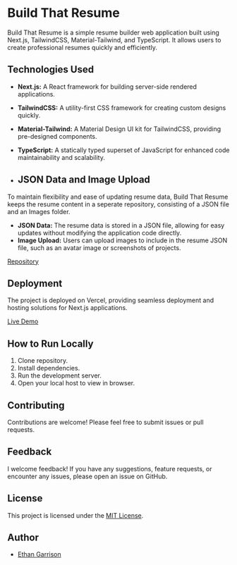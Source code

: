 # Build That Resume

Build That Resume is a simple resume builder web application built using Next.js, TailwindCSS, Material-Tailwind, and TypeScript. It allows users to create professional resumes quickly and efficiently.

## Technologies Used

- **Next.js:** A React framework for building server-side rendered applications.
- **TailwindCSS:** A utility-first CSS framework for creating custom designs quickly.
- **Material-Tailwind:** A Material Design UI kit for TailwindCSS, providing pre-designed components.
- **TypeScript:** A statically typed superset of JavaScript for enhanced code maintainability and scalability.

- ## JSON Data and Image Upload

To maintain flexibility and ease of updating resume data, Build That Resume keeps the resume content in a seperate repository, consisting of a JSON file and an Images folder.

- **JSON Data:** The resume data is stored in a JSON file, allowing for easy updates without modifying the application code directly.
- **Image Upload:** Users can upload images to include in the resume JSON file, such as an avatar image or screenshots of projects.

[Repository](https://github.com/EGARRISXN/resume-json)

## Deployment

The project is deployed on Vercel, providing seamless deployment and hosting solutions for Next.js applications.

[Live Demo](https://build-that-resume.vercel.app/)

## How to Run Locally

1. Clone repository.
2. Install dependencies.
3. Run the development server.
4. Open your local host to view in browser.

## Contributing

Contributions are welcome! Please feel free to submit issues or pull requests.

## Feedback

I welcome feedback! If you have any suggestions, feature requests, or encounter any issues, please open an issue on GitHub.

## License

This project is licensed under the [MIT License](LICENSE).

## Author

- [Ethan Garrison](https://github.com/EGARRISXN)

